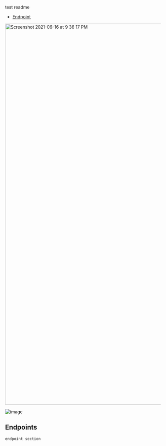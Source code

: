 test readme
- [Endpoint](#endpoints)

<img width="1229" alt="Screenshot 2021-06-16 at 9 36 17 PM" src="https://user-images.githubusercontent.com/60310039/135843104-9dc93d67-d2a8-4d6f-9580-21dbb8159302.png">

![image](https://user-images.githubusercontent.com/60310039/135843381-06ce8ce0-6168-46df-adb4-800086bdfff0.png)



## Endpoints
    endpoint section
